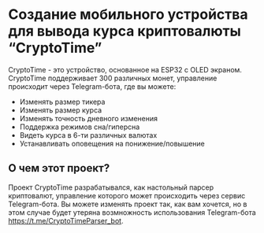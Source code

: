 # Создание мобильного устройства для вывода курса криптовалюты “CryptoTime”
CryptoTime - это устройство, основанное на ESP32 c OLED экраном. CryptoTime поддерживает 300 различных монет, управление происходит через Telegram-бота, где вы можете: 
- Изменять размер тикера
- Изменять размер курса
- Изменять точность дневного изменения
- Поддержка режимов сна/гиперсна
- Видеть курса в 6-ти различных валютах
- Устанавливать оповещения на понижение/повышение
## О чем этот проект? ##
Проект CryptoTime разрабатывался, как настольный парсер криптовалют, управление которого может происходить через сервис Telegram-бота.
Вы можете изменять проект так, как вам хочется, но в этом случае будет утеряна возмножность использования Telegram-бота <https://t.me/CryptoTimeParser_bot>.
